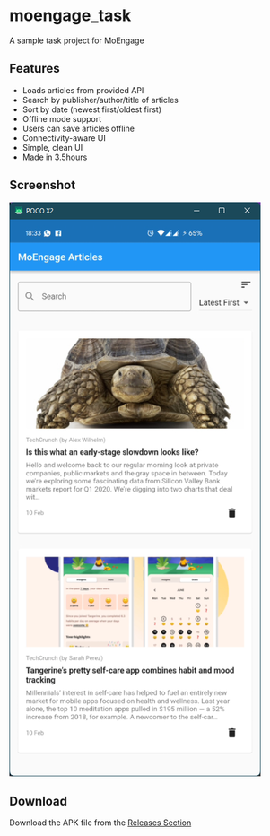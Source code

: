 # moengage_task

A sample task project for MoEngage

## Features

- Loads articles from provided API
- Search by publisher/author/title of articles
- Sort by date (newest first/oldest first)
- Offline mode support
- Users can save articles offline
- Connectivity-aware UI
- Simple, clean UI
- Made in 3.5hours

## Screenshot
![Screenshot](screenshot.png)

## Download
Download the APK file from the [Releases Section](https://github.com/shripal17/moengage_task/releases)
